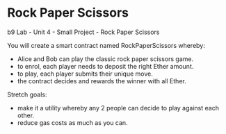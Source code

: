 # Rock Paper Scissors
b9 Lab - Unit 4 - Small Project - Rock Paper Scissors 

You will create a smart contract named RockPaperScissors whereby:
- Alice and Bob can play the classic rock paper scissors game.
- to enrol, each player needs to deposit the right Ether amount.
- to play, each player submits their unique move.
- the contract decides and rewards the winner with all Ether.

Stretch goals:
- make it a utility whereby any 2 people can decide to play against each other.
- reduce gas costs as much as you can.
